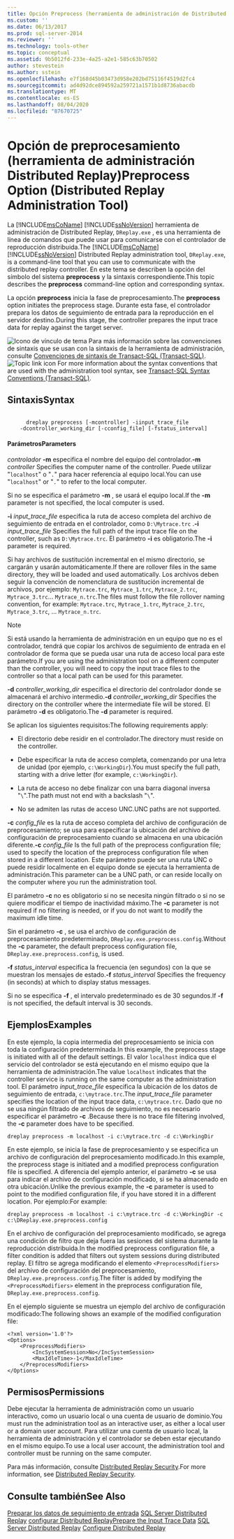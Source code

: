 ```yaml
---
title: Opción Preprocess (herramienta de administración de Distributed Replay) | Microsoft Docs
ms.custom: ''
ms.date: 06/13/2017
ms.prod: sql-server-2014
ms.reviewer: ''
ms.technology: tools-other
ms.topic: conceptual
ms.assetid: 9b5012fd-233e-4a25-a2e1-585c63b70502
author: stevestein
ms.author: sstein
ms.openlocfilehash: e7f168d45b03473d958e202bd75116f4519d2fc4
ms.sourcegitcommit: ad4d92dce894592a259721a1571b1d8736abacdb
ms.translationtype: MT
ms.contentlocale: es-ES
ms.lasthandoff: 08/04/2020
ms.locfileid: "87670725"
---
```

# <a name="preprocess-option-distributed-replay-administration-tool"></a><span data-ttu-id="047f0-102">Opción de preprocesamiento (herramienta de administración Distributed Replay)</span><span class="sxs-lookup"><span data-stu-id="047f0-102">Preprocess Option (Distributed Replay Administration Tool)</span></span>
  <span data-ttu-id="047f0-103">La [!INCLUDE[msCoName](../../includes/msconame-md.md)] [!INCLUDE[ssNoVersion](../../includes/ssnoversion-md.md)] herramienta de administración de Distributed Replay, `DReplay.exe` , es una herramienta de línea de comandos que puede usar para comunicarse con el controlador de reproducción distribuida.</span><span class="sxs-lookup"><span data-stu-id="047f0-103">The [!INCLUDE[msCoName](../../includes/msconame-md.md)] [!INCLUDE[ssNoVersion](../../includes/ssnoversion-md.md)] Distributed Replay administration tool, `DReplay.exe`, is a command-line tool that you can use to communicate with the distributed replay controller.</span></span> <span data-ttu-id="047f0-104">En este tema se describen la opción del símbolo del sistema **preprocess** y la sintaxis correspondiente.</span><span class="sxs-lookup"><span data-stu-id="047f0-104">This topic describes the **preprocess** command-line option and corresponding syntax.</span></span>

 <span data-ttu-id="047f0-105">La opción **preprocess** inicia la fase de preprocesamiento.</span><span class="sxs-lookup"><span data-stu-id="047f0-105">The **preprocess** option initiates the preprocess stage.</span></span> <span data-ttu-id="047f0-106">Durante esta fase, el controlador prepara los datos de seguimiento de entrada para la reproducción en el servidor destino.</span><span class="sxs-lookup"><span data-stu-id="047f0-106">During this stage, the controller prepares the input trace data for replay against the target server.</span></span>

 <span data-ttu-id="047f0-107">![Icono de vínculo de tema](../../database-engine/media/topic-link.gif "Icono de vínculo de tema") Para más información sobre las convenciones de sintaxis que se usan con la sintaxis de la herramienta de administración, consulte [Convenciones de sintaxis de Transact-SQL &#40;Transact-SQL&#41;](/sql/t-sql/language-elements/transact-sql-syntax-conventions-transact-sql).</span><span class="sxs-lookup"><span data-stu-id="047f0-107">![Topic link icon](../../database-engine/media/topic-link.gif "Topic link icon") For more information about the syntax conventions that are used with the administration tool syntax, see [Transact-SQL Syntax Conventions &#40;Transact-SQL&#41;](/sql/t-sql/language-elements/transact-sql-syntax-conventions-transact-sql).</span></span>

## <a name="syntax"></a><span data-ttu-id="047f0-108">Sintaxis</span><span class="sxs-lookup"><span data-stu-id="047f0-108">Syntax</span></span>

```

      dreplay preprocess [-mcontroller] -iinput_trace_file
    -dcontroller_working_dir [-cconfig_file] [-fstatus_interval]
```

#### <a name="parameters"></a><span data-ttu-id="047f0-109">Parámetros</span><span class="sxs-lookup"><span data-stu-id="047f0-109">Parameters</span></span>
 <span data-ttu-id="047f0-110">*controlador* **-m** especifica el nombre del equipo del controlador.</span><span class="sxs-lookup"><span data-stu-id="047f0-110">**-m** *controller* Specifies the computer name of the controller.</span></span> <span data-ttu-id="047f0-111">Puede utilizar "`localhost`" o "`.`" para hacer referencia al equipo local.</span><span class="sxs-lookup"><span data-stu-id="047f0-111">You can use "`localhost`" or "`.`" to refer to the local computer.</span></span>

 <span data-ttu-id="047f0-112">Si no se especifica el parámetro **-m** , se usará el equipo local.</span><span class="sxs-lookup"><span data-stu-id="047f0-112">If the **-m** parameter is not specified, the local computer is used.</span></span>

 <span data-ttu-id="047f0-113">**-i** *input_trace_file* especifica la ruta de acceso completa del archivo de seguimiento de entrada en el controlador, como `D:\Mytrace.trc` .</span><span class="sxs-lookup"><span data-stu-id="047f0-113">**-i** *input_trace_file* Specifies the full path of the input trace file on the controller, such as `D:\Mytrace.trc`.</span></span> <span data-ttu-id="047f0-114">El parámetro **-i** es obligatorio.</span><span class="sxs-lookup"><span data-stu-id="047f0-114">The **-i** parameter is required.</span></span>

 <span data-ttu-id="047f0-115">Si hay archivos de sustitución incremental en el mismo directorio, se cargarán y usarán automáticamente.</span><span class="sxs-lookup"><span data-stu-id="047f0-115">If there are rollover files in the same directory, they will be loaded and used automatically.</span></span> <span data-ttu-id="047f0-116">Los archivos deben seguir la convención de nomenclatura de sustitución incremental de archivos, por ejemplo: `Mytrace.trc`, `Mytrace_1.trc`, `Mytrace_2.trc`, `Mytrace_3.trc`... `Mytrace_n.trc`.</span><span class="sxs-lookup"><span data-stu-id="047f0-116">The files must follow the file rollover naming convention, for example: `Mytrace.trc`, `Mytrace_1.trc`, `Mytrace_2.trc`, `Mytrace_3.trc`, ... `Mytrace_n.trc`.</span></span>

> [!NOTE]
>  <span data-ttu-id="047f0-117">Si está usando la herramienta de administración en un equipo que no es el controlador, tendrá que copiar los archivos de seguimiento de entrada en el controlador de forma que se pueda usar una ruta de acceso local para este parámetro.</span><span class="sxs-lookup"><span data-stu-id="047f0-117">If you are using the administration tool on a different computer than the controller, you will need to copy the input trace files to the controller so that a local path can be used for this parameter.</span></span>

 <span data-ttu-id="047f0-118">**-d** *controller_working_dir* especifica el directorio del controlador donde se almacenará el archivo intermedio.</span><span class="sxs-lookup"><span data-stu-id="047f0-118">**-d** *controller_working_dir* Specifies the directory on the controller where the intermediate file will be stored.</span></span> <span data-ttu-id="047f0-119">El parámetro **-d** es obligatorio.</span><span class="sxs-lookup"><span data-stu-id="047f0-119">The **-d** parameter is required.</span></span>

 <span data-ttu-id="047f0-120">Se aplican los siguientes requisitos:</span><span class="sxs-lookup"><span data-stu-id="047f0-120">The following requirements apply:</span></span>

-   <span data-ttu-id="047f0-121">El directorio debe residir en el controlador.</span><span class="sxs-lookup"><span data-stu-id="047f0-121">The directory must reside on the controller.</span></span>

-   <span data-ttu-id="047f0-122">Debe especificar la ruta de acceso completa, comenzando por una letra de unidad (por ejemplo, `c:\WorkingDir`).</span><span class="sxs-lookup"><span data-stu-id="047f0-122">You must specify the full path, starting with a drive letter (for example, `c:\WorkingDir`).</span></span>

-   <span data-ttu-id="047f0-123">La ruta de acceso no debe finalizar con una barra diagonal inversa "`\`".</span><span class="sxs-lookup"><span data-stu-id="047f0-123">The path must not end with a backslash "`\`".</span></span>

-   <span data-ttu-id="047f0-124">No se admiten las rutas de acceso UNC.</span><span class="sxs-lookup"><span data-stu-id="047f0-124">UNC paths are not supported.</span></span>

 <span data-ttu-id="047f0-125">**-c** *config_file* es la ruta de acceso completa del archivo de configuración de preprocesamiento; se usa para especificar la ubicación del archivo de configuración de preprocesamiento cuando se almacena en una ubicación diferente.</span><span class="sxs-lookup"><span data-stu-id="047f0-125">**-c** *config_file* Is the full path of the preprocess configuration file; used to specify the location of the preprocess configuration file when stored in a different location.</span></span> <span data-ttu-id="047f0-126">Este parámetro puede ser una ruta UNC o puede residir localmente en el equipo donde se ejecuta la herramienta de administración.</span><span class="sxs-lookup"><span data-stu-id="047f0-126">This parameter can be a UNC path, or can reside locally on the computer where you run the administration tool.</span></span>

 <span data-ttu-id="047f0-127">El parámetro **-c** no es obligatorio si no se necesita ningún filtrado o si no se quiere modificar el tiempo de inactividad máximo.</span><span class="sxs-lookup"><span data-stu-id="047f0-127">The **-c** parameter is not required if no filtering is needed, or if you do not want to modify the maximum idle time.</span></span>

 <span data-ttu-id="047f0-128">Sin el parámetro **-c** , se usa el archivo de configuración de preprocesamiento predeterminado, `DReplay.exe.preprocess.config`.</span><span class="sxs-lookup"><span data-stu-id="047f0-128">Without the **-c** parameter, the default preprocess configuration file, `DReplay.exe.preprocess.config`, is used.</span></span>

 <span data-ttu-id="047f0-129">**-f** *status_interval* especifica la frecuencia (en segundos) con la que se muestran los mensajes de estado.</span><span class="sxs-lookup"><span data-stu-id="047f0-129">**-f** *status_interval* Specifies the frequency (in seconds) at which to display status messages.</span></span>

 <span data-ttu-id="047f0-130">Si no se especifica **-f** , el intervalo predeterminado es de 30 segundos.</span><span class="sxs-lookup"><span data-stu-id="047f0-130">If **-f** is not specified, the default interval is 30 seconds.</span></span>

## <a name="examples"></a><span data-ttu-id="047f0-131">Ejemplos</span><span class="sxs-lookup"><span data-stu-id="047f0-131">Examples</span></span>
 <span data-ttu-id="047f0-132">En este ejemplo, la copia intermedia del preprocesamiento se inicia con toda la configuración predeterminada.</span><span class="sxs-lookup"><span data-stu-id="047f0-132">In this example, the preprocess stage is initiated with all of the default settings.</span></span> <span data-ttu-id="047f0-133">El valor `localhost` indica que el servicio del controlador se está ejecutando en el mismo equipo que la herramienta de administración.</span><span class="sxs-lookup"><span data-stu-id="047f0-133">The value `localhost` indicates that the controller service is running on the same computer as the administration tool.</span></span> <span data-ttu-id="047f0-134">El parámetro *input_trace_file* especifica la ubicación de los datos de seguimiento de entrada, `c:\mytrace.trc`.</span><span class="sxs-lookup"><span data-stu-id="047f0-134">The *input_trace_file* parameter specifies the location of the input trace data, `c:\mytrace.trc`.</span></span> <span data-ttu-id="047f0-135">Dado que no se usa ningún filtrado de archivos de seguimiento, no es necesario especificar el parámetro **-c** .</span><span class="sxs-lookup"><span data-stu-id="047f0-135">Because there is no trace file filtering involved, the **-c** parameter does have to be specified.</span></span>

```
dreplay preprocess -m localhost -i c:\mytrace.trc -d c:\WorkingDir
```

 <span data-ttu-id="047f0-136">En este ejemplo, se inicia la fase de preprocesamiento y se especifica un archivo de configuración del preprocesamiento modificado.</span><span class="sxs-lookup"><span data-stu-id="047f0-136">In this example, the preprocess stage is initiated and a modified preprocess configuration file is specified.</span></span> <span data-ttu-id="047f0-137">A diferencia del ejemplo anterior, el parámetro **-c** se usa para indicar el archivo de configuración modificado, si se ha almacenado en otra ubicación.</span><span class="sxs-lookup"><span data-stu-id="047f0-137">Unlike the previous example, the **-c** parameter is used to point to the modified configuration file, if you have stored it in a different location.</span></span> <span data-ttu-id="047f0-138">Por ejemplo:</span><span class="sxs-lookup"><span data-stu-id="047f0-138">For example:</span></span>

```
dreplay preprocess -m localhost -i c:\mytrace.trc -d c:\WorkingDir -c c:\DReplay.exe.preprocess.config
```

 <span data-ttu-id="047f0-139">En el archivo de configuración del preprocesamiento modificado, se agrega una condición de filtro que deja fuera las sesiones del sistema durante la reproducción distribuida.</span><span class="sxs-lookup"><span data-stu-id="047f0-139">In the modified preprocess configuration file, a filter condition is added that filters out system sessions during distributed replay.</span></span> <span data-ttu-id="047f0-140">El filtro se agrega modificando el elemento `<PreprocessModifiers>` del archivo de configuración del preprocesamiento, `DReplay.exe.preprocess.config`.</span><span class="sxs-lookup"><span data-stu-id="047f0-140">The filter is added by modifying the `<PreprocessModifiers>` element in the preprocess configuration file, `DReplay.exe.preprocess.config`.</span></span>

 <span data-ttu-id="047f0-141">En el ejemplo siguiente se muestra un ejemplo del archivo de configuración modificado:</span><span class="sxs-lookup"><span data-stu-id="047f0-141">The following shows an example of the modified configuration file:</span></span>

```
<?xml version='1.0'?>
<Options>
    <PreprocessModifiers>
        <IncSystemSession>No</IncSystemSession>
        <MaxIdleTime>-1</MaxIdleTime>
    </PreprocessModifiers>
</Options>
```

## <a name="permissions"></a><span data-ttu-id="047f0-142">Permisos</span><span class="sxs-lookup"><span data-stu-id="047f0-142">Permissions</span></span>
 <span data-ttu-id="047f0-143">Debe ejecutar la herramienta de administración como un usuario interactivo, como un usuario local o una cuenta de usuario de dominio.</span><span class="sxs-lookup"><span data-stu-id="047f0-143">You must run the administration tool as an interactive user, as either a local user or a domain user account.</span></span> <span data-ttu-id="047f0-144">Para utilizar una cuenta de usuario local, la herramienta de administración y el controlador se deben estar ejecutando en el mismo equipo.</span><span class="sxs-lookup"><span data-stu-id="047f0-144">To use a local user account, the administration tool and controller must be running on the same computer.</span></span>

 <span data-ttu-id="047f0-145">Para más información, consulte [Distributed Replay Security](distributed-replay-security.md).</span><span class="sxs-lookup"><span data-stu-id="047f0-145">For more information, see [Distributed Replay Security](distributed-replay-security.md).</span></span>

## <a name="see-also"></a><span data-ttu-id="047f0-146">Consulte también</span><span class="sxs-lookup"><span data-stu-id="047f0-146">See Also</span></span>
 <span data-ttu-id="047f0-147">[Preparar los datos de seguimiento de entrada](prepare-the-input-trace-data.md) [SQL Server Distributed Replay](sql-server-distributed-replay.md) [configurar Distributed Replay](configure-distributed-replay.md)</span><span class="sxs-lookup"><span data-stu-id="047f0-147">[Prepare the Input Trace Data](prepare-the-input-trace-data.md) [SQL Server Distributed Replay](sql-server-distributed-replay.md) [Configure Distributed Replay](configure-distributed-replay.md)</span></span>


